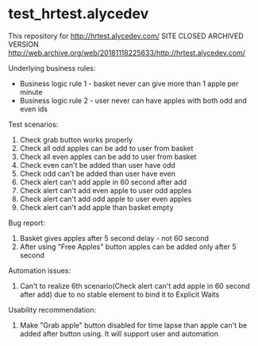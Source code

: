 # test_hrtest.alycedev
This repository for http://hrtest.alycedev.com/
SITE CLOSED ARCHIVED VERSION http://web.archive.org/web/20181118225633/http://hrtest.alycedev.com/

Underlying business rules:
- Business logic rule 1 - basket never can give more than 1 apple per minute
- Business logic rule 2 - user never can have apples with both odd and even ids

Test scenarios:
  1. Check grab button works properly
  2. Check all odd apples can be add to user from basket
  3. Check all even apples can be add to user from basket
  4. Check even can't be added than user have odd
  5. Check odd can't be added than user have even
  6. Check alert can't add apple in 60 second after add
  7. Check alert can't add even apple to user odd apples
  8. Check alert can't add odd apple to user even apples
  9. Check alert can't add apple than basket empty

Bug report:
  1. Basket gives apples after 5 second delay - not 60 second
  2. After using "Free Apples" button apples can be added only after 5 second
 
Automation issues:
  1. Can't to realize 6th scenario(Check alert can't add apple in 60 second after add) due to no stable element to bind it to Explicit Waits

Usability recommendation:
  1. Make "Grab apple" button disabled for time lapse than apple can't be added after button using. It will support user and automation
